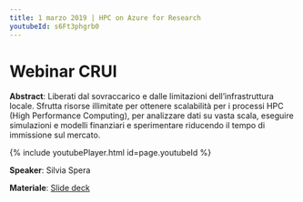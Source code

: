 ```yaml
---
title: 1 marzo 2019 | HPC on Azure for Research
youtubeId: s6Ft3phgrb0
---
```


# Webinar CRUI

**Abstract**: Liberati dal sovraccarico e dalle limitazioni dell’infrastruttura locale. Sfrutta risorse illimitate per ottenere scalabilità per i processi HPC (High Performance Computing), per analizzare dati su vasta scala, eseguire simulazioni e modelli finanziari e sperimentare riducendo il tempo di immissione sul mercato.

{% include youtubePlayer.html id=page.youtubeId %}

**Speaker**: Silvia Spera

**Materiale**: [Slide deck](https://www.slideshare.net/JrgenAmbrosi/clipboards/microsoft-febbraio-2019-marzo-2019)
